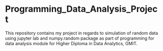 # Programming_Data_Analysis_Project

This repository contains my project in regards to simulation of random data using jupyter lab and numpy.random package as part of programming for data analysis module for Higher Diploma in Data Analytics, GMIT.